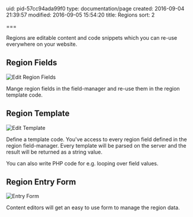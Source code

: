 uid: pid-57cc94ada99f0
type: documentation/page
created: 2016-09-04 21:39:57
modified: 2016-09-05 15:54:20
title: Regions
sort: 2

===

Regions are editable content and code snippets which you can re-use everywhere on your website.


## Region Fields

![Edit Region Fields](create_fields.png)

Mange region fields in the field-manager and re-use them in the region template code.

## Region Template

![Edit Template](create_template.png)

Define a template code. You've access to every region field defined in the region field-manager.
Every template will be parsed on the server and the result will be returned as a string value.

You can also write PHP code for e.g. looping over field values.


## Region Entry Form

![Entry Form](form.png)

Content editors will get an easy to use form to manage the region data.